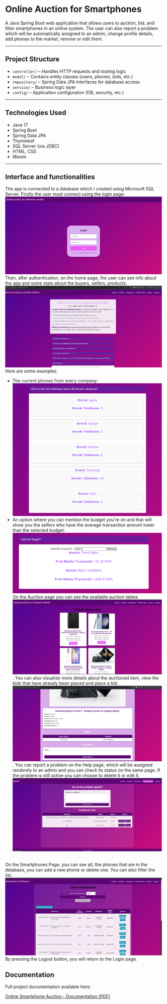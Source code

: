 
# Online Auction for Smartphones

A Java Spring Boot web application that allows users to auction, bid, and filter smartphones in an online system. The user can also report a problem which will be automatically assigned to an admin, change profile details,
add phones to the market, remove or edit them.

---

## Project Structure

- `controller/` – Handles HTTP requests and routing logic
- `model/` – Contains entity classes (users, phones, bids, etc.)
- `repository/` – Spring Data JPA interfaces for database access
- `service/` – Business logic layer
- `config/` – Application configuration (DB, security, etc.)

---

## Technologies Used

- Java 17
- Spring Boot
- Spring Data JPA
- Thymeleaf
- SQL Server (via JDBC)
- HTML, CSS
- Maven

---

## Interface and functionalities

The app is connected to a database which I created using Microsoft SQL Server. Firstly the user must connect using the login page:
![Login Page](add_mat/login.png)
Then, after authentication, on the home page, the user can see info about the app and some stats about the buyers, sellers, products.
![Home](add_mat/home.png)Here are some examples:
- The current phones from every company: ![stat](add_mat/stat.png)
- An option where you can mention the budget you're on and that will show you the sellers who have the average transaction amount lower than the selected budget: ![Budget](add_mat/buget.png)
On the Auction page you can see the available auction tables ![Auction page](add_mat/licitatii.png).
You can also visualize more details about the auctioned item, view the bids that have already been placed and place a bid.
![Bid](add_mat/bid.png).
You can report a problem on the Help page, which will be assigned randomly to an admin and you can check its status on the same page. If the problem is still active you can choose to delete it or edit it.
![Help](add_mat/ajutor.png).

On the Smartphones Page, you can see alL the phones that are in the database, you can add a new phone or delete one. You can also filter the list.
![Phones](add_mat/tel.png)
By pressing the Logout button, you will return to the Login page.



## Documentation

Full project documentation available here:

[Online Smartphone Auction - Documentation (PDF)](add_mat/Licitatii_online_de_telefoane_mobile.pdf)




